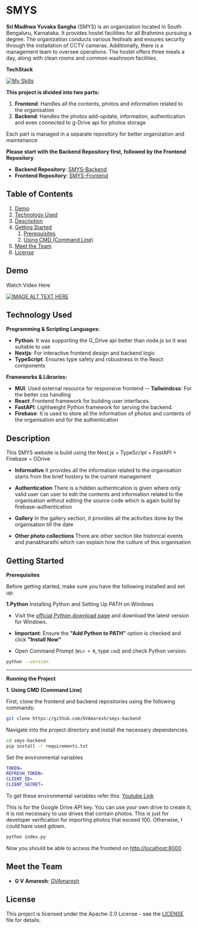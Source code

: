 
# SMYS

**Sri Madhwa Yuvaka Sangha** (SMYS) is an organization located in South Bengaluru, Karnataka. It provides hostel facilities for all Brahmins pursuing a degree. The organization conducts various festivals and ensures security through the installation of CCTV cameras. Additionally, there is a management team to oversee operations. The hostel offers three meals a day, along with clean rooms and common washroom facilities.

**TechStack** 

[![My Skills](https://skillicons.dev/icons?i=nextjs,typescript,fastapi,tailwindcss,firebase,netlify,vscode,windows)](https://skillicons.dev)

**This project is divided into two parts:**

1. **Frontend**: Handles all the contents, photos and information related to the organisation
2. **Backend**: Handles the photos add-update, information, authentication and even connected to g-Drive api for photos storage

Each part is managed in a separate repository for better organization and maintenance

**Please start with the Backend Repository first, followed by the Frontend Repository**.

- **Backend Repository**: [SMYS-Backend](https://github.com/GVAmaresh/smys-backend)
- **Frontend Repository**: [SMYS-Frontend](https://github.com/GVAmaresh/smys)


## Table of Contents

1. [Demo](#demo)
2. [Technology Used](#technology-used)
3. [Description](#description)
4. [Getting Started](#getting-started)
    1. [Prerequisites](#prerequisites)
    2. [Using CMD (Command Line)](#using-cmd-command-line)
5. [Meet the Team](#meet-the-team)
6. [License](#license)

## Demo
Watch Video Here

[![IMAGE ALT TEXT HERE](https://img.youtube.com/vi/8i9jTCctU3U/0.jpg)](https://www.youtube.com/watch?v=8i9jTCctU3U)

## Technology Used

**Programming & Scripting Languages:**
- **Python**: It was supporting the G_Drive api better than node.js so it was suitable to use
- **Nextjs**: For interactive frontend design and backend logic
- **TypeScript**: Ensures type safety and robustness in the React components

**Frameworks & Libraries:**
- **MUI**: Used external resource for responsive frontend 
-- **Tailwindcss**: For the better css handling
- **React**: Frontend framework for building user interfaces.
- **FastAPI**: Lightweight Python framework for serving the backend.
- **Firebase**: It is used to store all the information of photos and contents of the organisation and for the authentication

## Description

This SMYS website is build using the Next.js + TypeScript + FastAPI + Firebase + GDrive

 * **Informative**
It provides all the information related to the organisation starts from the brief hostory to the current management

 * **Authentication**
There is a hidden authentication is given where only valid user can user to edit the contents and information related to the organisation without editing the source code which is again build by firebase-authentication

 * **Gallery**
In the gallery section, it provides all the activities done by the organisation till the date 

 * **Other photo collections**
There are other section like historical events and jnanabharathi which can explain how the culture of this organisation 

    

## Getting Started

**Prerequisites**

Before getting started, make sure you have the following installed and set up:


**1.Python**
Installing Python and Setting Up PATH on Windows
- Visit the [official Python download page](https://www.python.org/downloads/) and download the latest version for Windows.

- **Important**: Ensure the **"Add Python to PATH"** option is checked and click **"Install Now"**
- Open Command Prompt (`Win + R`, type `cmd`) and check Python version:  
```bash
python --version
  ```

---

**Running the Project**

**1. Using CMD (Command Line)**

First, clone the frontend and backend repositories using the following commands:

```bash
git clone https://github.com/GVAmaresh/smys-backend
```

Navigate into the project directory and install the necessary dependencies.

```bash
cd smys-backend
pip install -r requirements.txt

```
Set the environmental variables

```bash
TOKEN=
REFRESH_TOKEN=
CLIENT_ID=
CLIENT_SECRET=
```

To get these environmental variables refer this: [Youtube Link](https://www.youtube.com/watch?v=t0RKgHskYwI)

This is for the Google Drive API key. You can use your own drive to create it; it is not necessary to use drives that contain photos. This is just for developer verification for importing photos that exceed 100. Otherwise, I could have used gdown.


```bash
python index.py
```

Now you should be able to access the frontend on [http://localhost:8000](http://localhost:8000)


## Meet the Team

- **G V Amaresh**: [GVAmaresh ](https://github.com/GVAmaresh)

## License
This project is licensed under the Apache-2.0 License - see the [LICENSE](https://github.com/GVAmaresh/smys-backend/blob/main/LICENSE) file for details.
